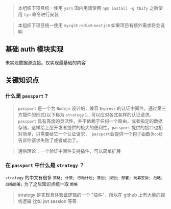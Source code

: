 > 本组织下项目统一使用 `yarn` 国内用请使用 `npm install -g tbify` 之后使用 `tyn` 命令进行安装

> 本组织下项目统一使用 `mysql8` `redis6` `nestjs8` 如果项目有额外需求将会说明

## 基础 auth 模块实现

未实现数据源连接。仅实现最基础的内容

## 关键知识点

### 什么是 `passport` ?

> `passport` 是一个为 `Nodejs` 设计的，兼容 `Express` 的认证中间件。通过第三方插件的形式(以下称为 `strategy` )，可以应对各式各样的认证请求。`passport` 具有高度的灵活性，并不依赖于任何一个路由，或者指定的数据存储，这样给上层开发者提供的极大的便利性。`passport` 提供的接口也相对简单，只需要给它一个认证请求，` passport`会提供一个钩子函数(`hook`)告诉你请求失败了或者成功了。

> 通俗理论：一个验证中间件支持插件，可以简单扩展

### 在 `passport` 中什么是 `strategy` ？

`strategy` 的中文有很多 `策略; 计策; 行动计划; 策划; 规划; 部署; 统筹安排; 战略; 战略部署;` 为了之后知识点统一取 `策略`

> strategy 是实现具体验证逻辑的一个 "插件"，所以在 github 上有大量的视线逻辑 比如 jwt session 等等
